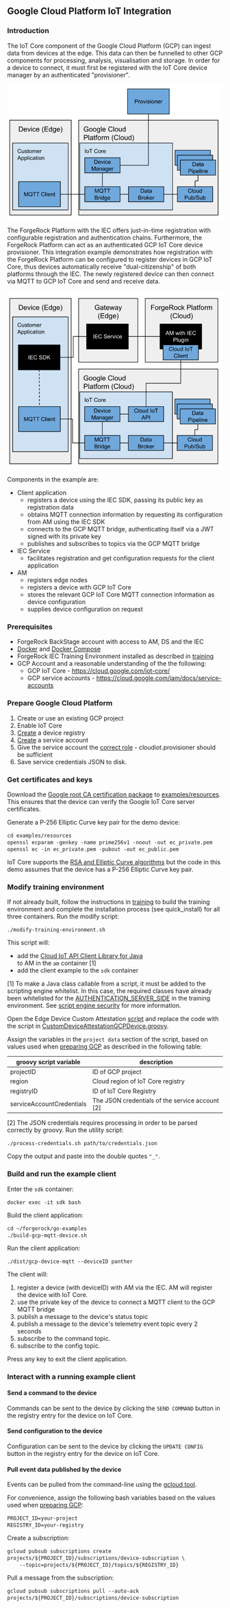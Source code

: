 ## Google Cloud Platform IoT Integration
### Introduction

The IoT Core component of the Google Cloud Platform (GCP) can ingest data from devices at the edge.
This data can then be funnelled to other GCP components for processing, analysis, visualisation and storage.
In order for a device to connect, it must first be registered with the IoT Core device manager by an authenticated
"provisioner".

![IoT Core Overview](../../docs/images/GCP-IoT-Core-Overview.svg "IoT Core Overview")

The ForgeRock Platform with the IEC offers just-in-time registration with configurable registration and authentication
chains.
Furthermore, the ForgeRock Platform can act as an authenticated GCP IoT Core device provisioner.
This integration example demonstrates how registration with the ForgeRock Platform can be configured to register devices
in GCP IoT Core, thus devices automatically receive "dual-citizenship" of both platforms through the IEC.
The newly registered device can then connect via MQTT to GCP IoT Core and send and receive data.

![IEC IoT Core Integration](../../docs/images/IEC-GCP-IoT-Core-Integration.svg "IEC IoT Core Integration")

Components in the example are:
- Client application
    - registers a device using the IEC SDK, passing its public key as registration data
    - obtains MQTT connection information by requesting its configuration from AM using the IEC SDK
    - connects to the GCP MQTT bridge, authenticating itself via a JWT signed with its private key
    - publishes and subscribes to topics via the GCP MQTT bridge
- IEC Service
    - facilitates registration and get configuration requests for the client application
- AM
    - registers edge nodes
    - registers a device with GCP IoT Core
    - stores the relevant GCP IoT Core MQTT connection information as device configuration
    - supplies device configuration on request

### Prerequisites

- ForgeRock BackStage account with access to AM, DS and the IEC
- [Docker](https://docs.docker.com/install/) and [Docker Compose](https://docs.docker.com/compose/install/)
- ForgeRock IEC Training Environment installed as described in [training](../../training)
- GCP Account and a reasonable understanding of the the following:
    - GCP IoT Core - https://cloud.google.com/iot-core/
    - GCP service accounts - https://cloud.google.com/iam/docs/service-accounts

### Prepare Google Cloud Platform

1. Create or use an existing GCP project
1. Enable IoT Core
1. [Create](https://cloud.google.com/iot/docs/how-tos/devices#iot-core-create-registry) a device registry 
1. [Create](https://cloud.google.com/docs/authentication/production) a service account
1. Give the service account the [correct role](https://cloud.google.com/iam/docs/understanding-roles) - cloudiot.provisioner should be sufficient
1. Save service credentials JSON to disk.

### Get certificates and keys
Download the [Google root CA certification package](https://pki.goog/roots.pem) to [examples/resources](examples/resources). 
This ensures that the device can verify the Google IoT Core server certificates.

Generate a P-256 Elliptic Curve key pair for the demo device:

	cd examples/resources
	openssl ecparam -genkey -name prime256v1 -noout -out ec_private.pem
    openssl ec -in ec_private.pem -pubout -out ec_public.pem
    
IoT Core supports the [RSA and Elliptic Curve algorithms](https://cloud.google.com/iot/docs/how-tos/credentials/keys) 
but the code in this demo assumes that the device has a P-256 Elliptic Curve key pair.


### Modify training environment

If not already built, follow the instructions in [training](../../training) to build the training environment and
complete the installation process (see quick_install) for all three containers. Run the modify script:

	./modify-training-environment.sh
	
This script will:
 * add the [Cloud IoT API Client Library for Java](https://developers.google.com/api-client-library/java/apis/cloudiot/v1) 	
to AM in the `am` container [1]
 * add the client example to the `sdk` container

[1] To make a Java class callable from a script, it must be added to the scripting engine whitelist.
In this case, the required classes have already been whitelisted for the [AUTHENTICATION_SERVER_SIDE](http://am.iec.com:8080/openam/XUI/#configure/globalServices/scripting/contexts/edit/AUTHENTICATION_SERVER_SIDE/engineConfiguration/edit/engineConfiguration) in the training environment.
See [script engine security](https://backstage.forgerock.com/docs/am/6.5/dev-guide/#script-engine-security) for more information.

Open the Edge Device Custom Attestation [script](http://am.iec.com:8080/openam/XUI/#realms/%2Fedge/scripts/edit/CustomDeviceAttestation)
and replace the code with the script in [CustomDeviceAttestationGCPDevice.groovy](am/groovy/CustomDeviceAttestationGCPDevice.groovy).

Assign the variables in the `project data` section of the script, based on values used when [preparing GCP](#prepare-google-cloud-platform)
as described in the following table:

| groovy script variable | description |
| --- | --- |
| projectID | ID of GCP project |
| region | Cloud region of IoT Core registry |
| registryID | ID of IoT Core Registry |
| serviceAccountCredentials  | The JSON credentials of the service account [2] |

[2] The JSON credentials requires processing in order to be parsed correctly by groovy.
Run the utility script:

	./process-credentials.sh path/to/credentials.json

Copy the output and paste into the double quotes `"_"`.

### Build and run the example client

Enter the `sdk` container:

    docker exec -it sdk bash

Build the client application:

    cd ~/forgerock/go-examples
    ./build-gcp-mqtt-device.sh

Run the client application:

    ./dist/gcp-device-mqtt --deviceID panther

The client will:
1. register a device (with deviceID) with AM via the IEC. AM will register the device with IoT Core.
1. use the private key of the device to connect a MQTT client to the GCP MQTT bridge
1. publish a message to the device's status topic
1. publish a message to the device's telemetry event topic every 2 seconds
1. subscribe to the command topic. 
1. subscribe to the config topic.

Press any key to exit the client application.

### Interact with a running example client

#### Send a command to the device
Commands can be sent to the device by clicking the `SEND COMMAND` button in the registry entry for the device on IoT Core.

#### Send configuration to the device
Configuration can be sent to the device by clicking the `UPDATE CONFIG` button in the registry entry for the device on IoT Core.

#### Pull event data published by the device
Events can be pulled from the command-line using the [gcloud tool](https://cloud.google.com/sdk/gcloud/).

For convenience, assign the following bash variables based on the values used when 
[preparing GCP](#prepare-google-cloud-platform):

	PROJECT_ID=your-project
	REGISTRY_ID=your-registry

Create a subscription:

	gcloud pubsub subscriptions create projects/${PROJECT_ID}/subscriptions/device-subscription \
		--topic=projects/${PROJECT_ID}/topics/${REGISTRY_ID}
	
Pull a message from the subscription:

	gcloud pubsub subscriptions pull --auto-ack projects/${PROJECT_ID}/subscriptions/device-subscription
